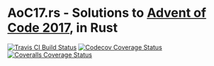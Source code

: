 # AoC17.rs - Solutions to [Advent of Code 2017](http://adventofcode.com/2017/), in Rust 
[![Travis CI Build Status](https://travis-ci.org/kprav33n/aoc17.rs.svg?branch=master)](https://travis-ci.org/kprav33n/aoc17.rs) [![Codecov Coverage Status](https://codecov.io/gh/kprav33n/aoc17.rs/branch/master/graph/badge.svg)](https://codecov.io/gh/kprav33n/aoc17.rs/) [![Coveralls Coverage Status](https://coveralls.io/repos/github/kprav33n/aoc17.rs/badge.svg?branch=master)](https://coveralls.io/github/kprav33n/aoc17.rs?branch=master)
